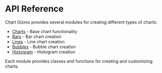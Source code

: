 # API Reference

Chart Gizmo provides several modules for creating different types of charts:

- [Charts](charts.md) - Base chart functionality
- [Bars](bars.md) - Bar chart creation
- [Lines](lines.md) - Line chart creation
- [Bubbles](bubbles.md) - Bubble chart creation
- [Histogram](histogram.md) - Histogram creation

Each module provides classes and functions for creating and customizing charts.
